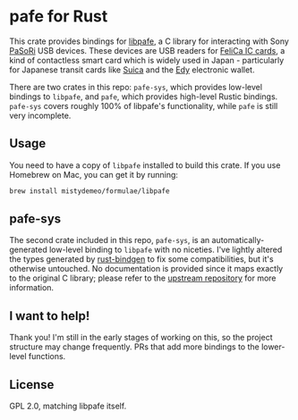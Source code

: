 # pafe for Rust

This crate provides bindings for [libpafe](https://github.com/rfujita/libpafe), a C library for interacting with Sony [PaSoRi](https://ja.wikipedia.org/wiki/PaSoRi) USB devices. These devices are USB readers for [FeliCa IC cards](https://en.wikipedia.org/wiki/FeliCa), a kind of contactless smart card which is widely used in Japan - particularly for Japanese transit cards like [Suica](https://en.wikipedia.org/wiki/Suica) and the [Edy](https://en.wikipedia.org/wiki/Edy) electronic wallet.

There are two crates in this repo: `pafe-sys`, which provides low-level bindings to `libpafe`, and `pafe`, which provides high-level Rustic bindings. `pafe-sys` covers roughly 100% of libpafe's functionality, while `pafe` is still very incomplete.

## Usage

You need to have a copy of `libpafe` installed to build this crate. If you use Homebrew on Mac, you can get it by running:

```sh
brew install mistydemeo/formulae/libpafe
```

## pafe-sys

The second crate included in this repo, `pafe-sys`, is an automatically-generated low-level binding to `libpafe` with no niceties. I've lightly altered the types generated by [rust-bindgen](https://rust-lang.github.io/rust-bindgen/) to fix some compatibilities, but it's otherwise untouched. No documentation is provided since it maps exactly to the original C library; please refer to the [upstream repository](https://github.com/rfujita/libpafe) for more information.

## I want to help!

Thank you! I'm still in the early stages of working on this, so the project structure may change frequently. PRs that add more bindings to the lower-level functions.

## License

GPL 2.0, matching libpafe itself.
